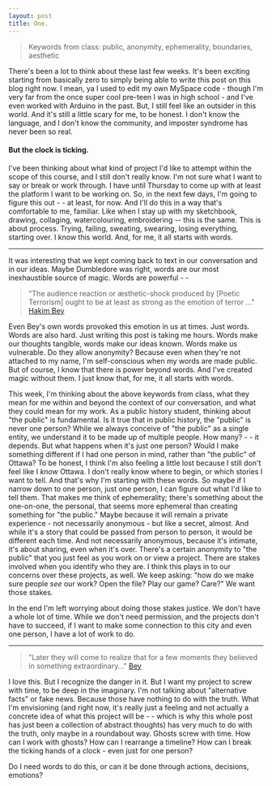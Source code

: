 ```yaml
---
layout: post
title: One.
---
```


> Keywords from class: public, anonymity, ephemerality, boundaries, aesthetic

There's been a lot to think about these last few weeks. It's been exciting starting from basically zero to simply being able to write this post on this blog right now. I mean, ya I used to edit my own MySpace code - though I'm very far from the once super cool pre-teen I was in high school - and I've even worked with Arduino in the past. But, I still feel like an outsider in this world. And it's still a little scary for me, to be honest. I don't know the language, and I don't know the community, and imposter syndrome has never been so real.

#### But the clock is ticking.
I've been thinking about what kind of project I'd like to attempt within the scope of this course, and I still don't really know. I'm not sure what I want to say or break or work through. I have until Thursday to come up with at least the platform I want to be working on. So, in the next few days, I'm going to figure this out - - at least, for now. And I'll do this in a way that's comfortable to me, familiar. Like when I stay up with my sketchbook, drawing, collaging, watercolouring, embroidering -- this is the same. This is about process. Trying, failing, sweating, swearing, losing everything, starting over. I know this world. And, for me, it all starts with words.

---

It was interesting that we kept coming back to text in our conversation and in our ideas. Maybe Dumbledore was right, words are our most inexhaustible source of magic. Words are powerful - - 

> "The audience reaction or æsthetic-shock produced by [Poetic Terrorism] ought to be at least as strong as the emotion of terror ..." [Hakim Bey](https://ia800208.us.archive.org/14/items/al_Hakim_Bey_T.A.Z._The_Temporary_Autonomous_Zone_Ontological_Anarchy_Poetic_Terror/Hakim_Bey__T.A.Z.__The_Temporary_Autonomous_Zone__Ontological_Anarchy__Poetic_Terrorism_a4.pdf)

Even Bey's own words provoked this emotion in us at times. Just words. Words are also hard. Just writing this post is taking me hours. Words make our thoughts tangible, words make our ideas known. Words make us vulnerable. Do they allow anonymity? Because even when they're not attached to my name, I'm self-conscious when my words are made public. But of course, I know that there is power beyond words. And I've created magic without them. I just know that, for me, it all starts with words.

This week, I'm thinking about the above keywords from class, what they mean for me within and beyond the context of our conversation, and what they could mean for my work. As a public history student, thinking about "the public" is fundamental. Is it true that in public history, the "public" is never one person? While we always conceive of "the public" as a single entity, we understand it to be made up of multiple people. How many? - - it depends. But what happens when it's just one person? Would I make something different if I had one person in mind, rather than "the public" of Ottawa? To be honest, I think I'm also feeling a little lost because I still don't feel like I *know* Ottawa. I don't really know where to begin, or which stories I want to tell. And that's why I'm starting with these words. So maybe if I narrow down to one person, just one person, I can figure out what I'd like to tell them. That makes me think of ephemerality; there's something about the one-on-one, the personal, that seems more ephemeral than creating something for "the public." Maybe because it will remain a private experience - not necessarily anonymous - but like a secret, almost. And while it's a story that could be passed from person to person, it would be different each time. And not necessarily anonymous, because it's intimate, it's about sharing, even when it's over. There's a certain anonymity to "the public" that you just feel as you work on or view a project. There are stakes involved when you identify who they are. I think this plays in to our concerns over these projects, as well. We keep asking: "how do we make sure people *see* our work? Open the file? Play our game? Care?" We want those stakes.

In the end I'm left worrying about doing those stakes justice. We don't have a whole lot of time. While we don't need permission, and the projects don't have to succeed, if I want to make some connection to this city and even one person, I have a lot of work to do. 

---

> "Later they will come to realize that for a few moments they believed in something extraordinary..." [Bey](https://ia800208.us.archive.org/14/items/al_Hakim_Bey_T.A.Z._The_Temporary_Autonomous_Zone_Ontological_Anarchy_Poetic_Terror/Hakim_Bey__T.A.Z.__The_Temporary_Autonomous_Zone__Ontological_Anarchy__Poetic_Terrorism_a4.pdf)

I love this. But I recognize the danger in it. But I want my project to screw with time, to be deep in the imaginary. I'm not talking about "alternative facts" or fake news. Because those have nothing to do with the truth. What I'm envisioning (and right now, it's really just a feeling and not actually a concrete idea of what this project will be - - which is why this whole post has just been a collection of abstract thoughts) has very much to do with the truth, only maybe in a roundabout way. Ghosts screw with time. How can I work with ghosts? How can I rearrange a timeline? How can I break the ticking hands of a clock - even just for one person?

Do I need words to do this, or can it be done through actions, decisions, emotions?
